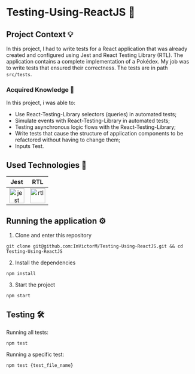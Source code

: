 # Testing-Using-ReactJS :construction:
## Project Context 💡

In this project, I had to write tests for a React application that was already created and configured using Jest and React Testing Library (RTL).
The application contains a complete implementation of a Pokédex. My job was to write tests that ensured their correctness. The tests are in path `src/tests`.

### Acquired Knowledge 📖
In this project, i was able to:

- Use React-Testing-Library selectors (queries) in automated tests;
- Simulate events with React-Testing-Library in automated tests;
- Testing asynchronous logic flows with the React-Testing-Library;
- Write tests that cause the structure of application components to be refactored without having to change them;
- Inputs Test.

## Used Technologies 🧰
<table>
    <thead>
        <tr>
            <th>Jest</th>
            <th>RTL</th>
        </tr>
    </thead>
    <tbody>
        <tr>
            <td align="center">
                <a href="https://jestjs.io" target="_blank" rel="noreferrer"> 
                    <img 
                        src="https://www.vectorlogo.zone/logos/jestjsio/jestjsio-icon.svg" 
                        alt="jest" 
                        width="40" 
                        height="40"
                     /> 
                </a>
            </td>
            <td align="center">
                <a href="https://testing-library.com/docs/" target="_blank" rel="noreferrer">
                    <img 
                        src="https://testing-library.com/img/octopus-128x128.png"
                        alt="rtl"
                        width="40"
                        height="40"
                    />
                </a>
            </td>
        </tr>
    </tbody>
</table>

## Running the application ⚙️

1. Clone and enter this repository
```
git clone git@github.com:ImVictorM/Testing-Using-ReactJS.git && cd Testing-Using-ReactJS
```
2. Install the dependencies
```
npm install 
```
3. Start the project
```
npm start
```
## Testing 🛠️
Running all tests:
```
npm test
```
Running a specific test:
```
npm test {test_file_name}
```

